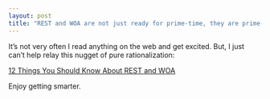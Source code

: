 ```yaml
---
layout: post
title: "REST and WOA are not just ready for prime-time, they are prime-time."
---
```


It’s not very often I read anything on the web and get excited. But, I
just can’t help relay this nugget of pure rationalization:

[12 Things You Should Know About REST and
WOA](http://hinchcliffe.org/archive/2008/04/08/16627.aspx)

Enjoy getting smarter.

